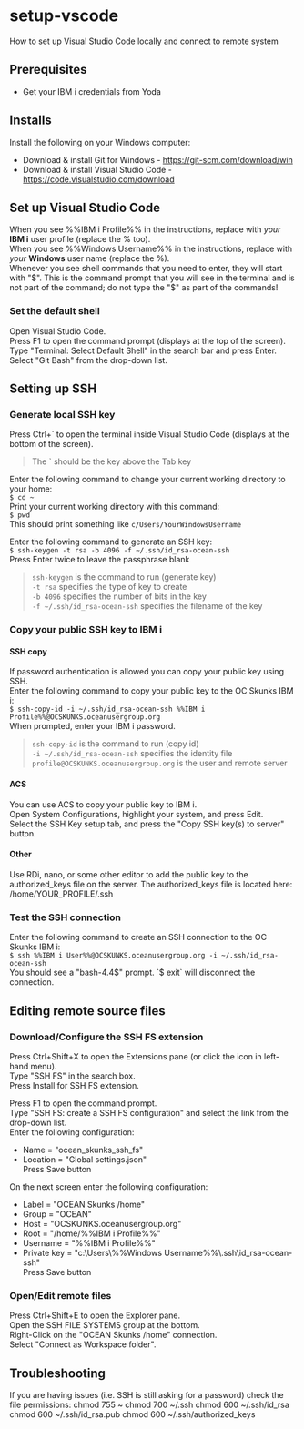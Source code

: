 # setup-vscode
How to set up Visual Studio Code locally and connect to remote system

## Prerequisites
* Get your IBM i credentials from Yoda

## Installs
Install the following on your Windows computer:
* Download & install Git for Windows - https://git-scm.com/download/win
* Download & install Visual Studio Code - https://code.visualstudio.com/download


## Set up Visual Studio Code

When you see %%IBM i Profile%% in the instructions, replace with _your_ **IBM i** user profile (replace the % too).  
When you see %%Windows Username%% in the instructions, replace with _your_ **Windows** user name (replace the %).  
Whenever you see shell commands that you need to enter, they will start with "$".  This is the command prompt that you will see in the terminal and is not part of the command; do not type the "$" as part of the commands!  

### Set the default shell
Open Visual Studio Code.  
Press F1 to open the command prompt (displays at the top of the screen).  
Type "Terminal: Select Default Shell" in the search bar and press Enter.  
Select "Git Bash" from the drop-down list.  

## Setting up SSH

### Generate local SSH key
Press Ctrl+\` to open the terminal inside Visual Studio Code (displays at the bottom of the screen).  
> The \` should be the key above the Tab key

Enter the following command to change your current working directory to your home:  
`$ cd ~`  
Print your current working directory with this command:  
`$ pwd`  
This should print something like `c/Users/YourWindowsUsername`  

Enter the following command to generate an SSH key:  
`$ ssh-keygen -t rsa -b 4096 -f ~/.ssh/id_rsa-ocean-ssh`  
Press Enter twice to leave the passphrase blank  
> `ssh-keygen` is the command to run (generate key)  
> `-t rsa` specifies the type of key to create  
> `-b 4096` specifies the number of bits in the key  
> `-f ~/.ssh/id_rsa-ocean-ssh` specifies the filename of the key  

### Copy your public SSH key to IBM i

#### SSH copy 
If password authentication is allowed you can copy your public key using SSH.  
Enter the following command to copy your public key to the OC Skunks IBM i:  
`$ ssh-copy-id -i ~/.ssh/id_rsa-ocean-ssh %%IBM i Profile%%@OCSKUNKS.oceanusergroup.org`  
When prompted, enter your IBM i password.  
> `ssh-copy-id` is the command to run (copy id)  
> `-i ~/.ssh/id_rsa-ocean-ssh` specifies the identity file  
> `profile@OCSKUNKS.oceanusergroup.org` is the user and remote server

#### ACS
You can use ACS to copy your public key to IBM i.  
Open System Configurations, highlight your system, and press Edit.  
Select the SSH Key setup tab, and press the "Copy SSH key(s) to server" button.  

#### Other
Use RDi, nano, or some other editor to add the public key to the authorized_keys file on the server. 
The authorized_keys file is located here: /home/YOUR_PROFILE/.ssh  

### Test the SSH connection
Enter the following command to create an SSH connection to the OC Skunks IBM i:  
`$ ssh %%IBM i User%%@OCSKUNKS.oceanusergroup.org -i ~/.ssh/id_rsa-ocean-ssh`  
You should see a "bash-4.4$" prompt.  
`$ exit` will disconnect the connection.  


## Editing remote source files

### Download/Configure the SSH FS extension
Press Ctrl+Shift+X to open the Extensions pane (or click the icon in left-hand menu).  
Type "SSH FS" in the search box.  
Press Install for SSH FS extension.  

Press F1 to open the command prompt.  
Type "SSH FS: create a SSH FS configuration" and select the link from the drop-down list.  
Enter the following configuration:
* Name = "ocean_skunks_ssh_fs"  
* Location = "Global settings.json"  
Press Save button  

On the next screen enter the following configuration:  
* Label = "OCEAN Skunks /home"  
* Group = "OCEAN"  
* Host = "OCSKUNKS.oceanusergroup.org"  
* Root = "/home/%%IBM i Profile%%"  
* Username = "%%IBM i Profile%%"  
* Private key = "c:\Users\\%%Windows Username%%\\.ssh\id_rsa-ocean-ssh"  
Press Save button

### Open/Edit remote files
Press Ctrl+Shift+E to open the Explorer pane.  
Open the SSH FILE SYSTEMS group at the bottom.  
Right-Click on the "OCEAN Skunks /home" connection.  
Select "Connect as Workspace folder".  


## Troubleshooting
If you are having issues (i.e. SSH is still asking for a password) check the file permissions:
chmod 755 ~
chmod 700 ~/.ssh
chmod 600 ~/.ssh/id_rsa
chmod 600 ~/.ssh/id_rsa.pub
chmod 600 ~/.ssh/authorized_keys